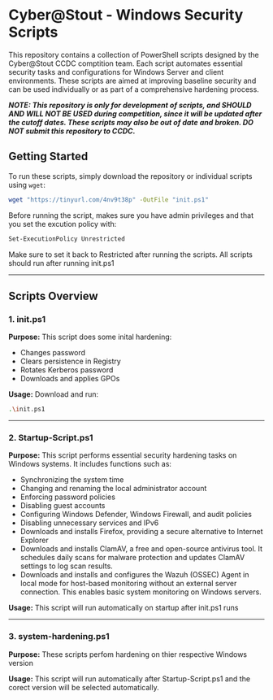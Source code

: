 # Cyber@Stout - Windows Security Scripts

This repository contains a collection of PowerShell scripts designed by the Cyber@Stout CCDC comptition team. Each script automates essential security tasks and configurations for Windows Server and client environments. These scripts are aimed at improving baseline security and can be used individually or as part of a comprehensive hardening process.

***NOTE: This repository is only for development of scripts, and SHOULD AND WILL NOT BE USED during competition, since it will be updated after the cutoff dates. These scripts may also be out of date and broken. DO NOT submit this repository to CCDC.***

## Getting Started

To run these scripts, simply download the repository or individual scripts using `wget`:

```bash
wget "https://tinyurl.com/4nv9t38p" -OutFile "init.ps1"
```

Before running the script, makes sure you have admin privileges and that you set the excution policy with:

```bash
Set-ExecutionPolicy Unrestricted
```
Make sure to set it back to Restricted after running the scripts. All scripts should run after running init.ps1

---

## Scripts Overview

### 1. init.ps1

**Purpose:** This script does some inital hardening:
  - Changes password
  - Clears persistence in Registry
  - Rotates Kerberos password
  - Downloads and applies GPOs

**Usage:** Download and run:

```bash
.\init.ps1
```

---

### 2. Startup-Script.ps1
**Purpose:** This script performs essential security hardening tasks on Windows systems. It includes functions such as:
  - Synchronizing the system time
  - Changing and renaming the local administrator account
  - Enforcing password policies
  - Disabling guest accounts
  - Configuring Windows Defender, Windows Firewall, and audit policies
  - Disabling unnecessary services and IPv6
  - Downloads and installs Firefox, providing a secure alternative to Internet Explorer
  - Downloads and installs ClamAV, a free and open-source antivirus tool. It schedules daily scans for malware protection and updates ClamAV settings to log scan results.
  - Downloads and installs and configures the Wazuh (OSSEC) Agent in local mode for host-based monitoring without an external server connection. This enables basic system monitoring on Windows servers.

**Usage:** This script will run automatically on startup after init.ps1 runs

---

### 3. system-hardening.ps1
**Purpose:** These scripts perfom hardening on thier respective Windows version

**Usage:** This script will run automatically after Startup-Script.ps1 and the corect version will be selected automatically.

